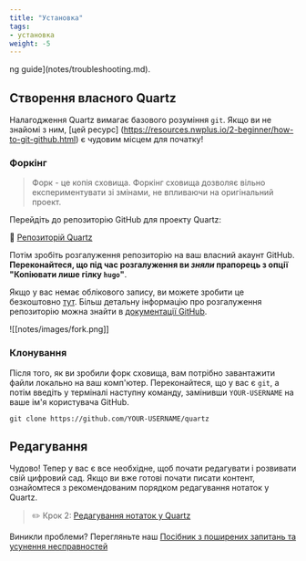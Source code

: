 ```yaml
---
title: "Установка"
tags:
- установка
weight: -5
---
```

ng guide](notes/troubleshooting.md).
## Створення власного Quartz
Налагодження Quartz вимагає базового розуміння `git`. Якщо ви не знайомі з ним, [цей ресурс] (https://resources.nwplus.io/2-beginner/how-to-git-github.html) є чудовим місцем для початку!

### Форкінг
> Форк - це копія сховища. Форкінг сховища дозволяє вільно експериментувати зі змінами, не впливаючи на оригінальний проект.

Перейдіть до репозиторію GitHub для проекту Quartz:

📁 [Репозиторій Quartz](https://github.com/jackyzha0/quartz)

Потім зробіть розгалуження репозиторію на ваш власний акаунт GitHub. **Переконайтеся, що під час розгалуження ви _зняли_ прапорець з опції "Копіювати лише гілку `hugo`"**.

Якщо у вас немає облікового запису, ви можете зробити це безкоштовно [тут](https://github.com/join). Більш детальну інформацію про розгалуження репозиторію можна знайти в [документації GitHub](https://docs.github.com/en/get-started/quickstart/fork-a-repo).

![[notes/images/fork.png]]

### Клонування
Після того, як ви зробили форк сховища, вам потрібно завантажити файли локально на ваш комп'ютер. Переконайтеся, що у вас є `git`, а потім введіть у терміналі наступну команду, замінивши `YOUR-USERNAME` на ваше ім'я користувача GitHub.

```hell
git clone https://github.com/YOUR-USERNAME/quartz
```

## Редагування
Чудово! Тепер у вас є все необхідне, щоб почати редагувати і розвивати свій цифровий сад. Якщо ви вже готові почати писати контент, ознайомтеся з рекомендованим порядком редагування нотаток у Quartz.

> ✏️ Крок 2: [Редагування нотаток у Quartz](Редагування%20вмісту.md)

Виникли проблеми? Перегляньте наш [Посібник з поширених запитань та усунення несправностей](notes/troubleshooting.md)